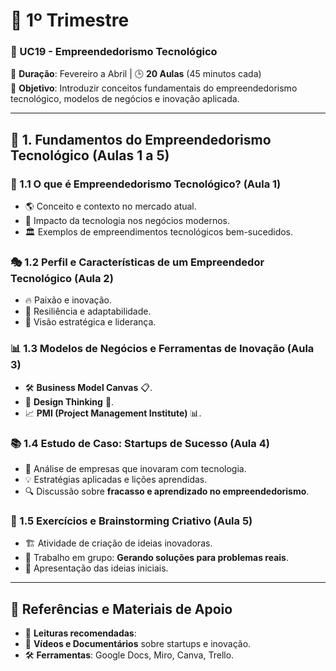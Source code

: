 # 📘 1º Trimestre  
### 🏫 UC19 - Empreendedorismo Tecnológico  
📆 **Duração**: Fevereiro a Abril | 🕒 **20 Aulas** (45 minutos cada)  
🎯 **Objetivo**: Introduzir conceitos fundamentais do empreendedorismo tecnológico, modelos de negócios e inovação aplicada.

---

## 📌 1. Fundamentos do Empreendedorismo Tecnológico (Aulas 1 a 5)
### 📖 1.1 O que é Empreendedorismo Tecnológico? (Aula 1)
   - 🌎 Conceito e contexto no mercado atual.
   - 🚀 Impacto da tecnologia nos negócios modernos.
   - 🏛️ Exemplos de empreendimentos tecnológicos bem-sucedidos.

### 🎭 1.2 Perfil e Características de um Empreendedor Tecnológico (Aula 2)
   - 🔥 Paixão e inovação.
   - 🔄 Resiliência e adaptabilidade.
   - 🎯 Visão estratégica e liderança.

### 📊 1.3 Modelos de Negócios e Ferramentas de Inovação (Aula 3)
   - 🛠️ **Business Model Canvas** 📋.
   - 🎨 **Design Thinking** 🧠.
   - 📈 **PMI (Project Management Institute)** 📊.

### 📚 1.4 Estudo de Caso: Startups de Sucesso (Aula 4)
   - 📖 Análise de empresas que inovaram com tecnologia.
   - 💡 Estratégias aplicadas e lições aprendidas.
   - 🔍 Discussão sobre **fracasso e aprendizado no empreendedorismo**.

### 📝 1.5 Exercícios e Brainstorming Criativo (Aula 5)
   - 🏗️ Atividade de criação de ideias inovadoras.
   - 🤝 Trabalho em grupo: **Gerando soluções para problemas reais**.
   - 🎤 Apresentação das ideias iniciais.

---

## 📜 **Referências e Materiais de Apoio**
- 📄 **Leituras recomendadas**:
- 🎥 **Vídeos e Documentários** sobre startups e inovação.
- 🛠️ **Ferramentas**: Google Docs, Miro, Canva, Trello.
